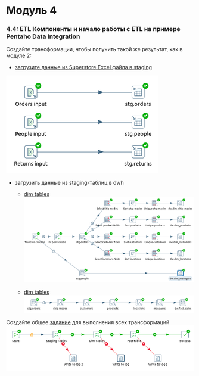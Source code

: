 # Модуль 4

### 4.4: ETL Компоненты и начало работы с ETL на примере Pentaho Data Integration
Создайте трансформации, чтобы получить такой же результат, как в модуле 2:
* [загрузите данные из Superstore Excel файла в staging](./etl/staging.ktr)

![staging](./screenshots/staging.png)  

* загрузить данные из staging-таблиц в dwh
    * [dim tables](./etl/dwh_dim.ktr)
![dim tables](./screenshots/dwh_dim.png)
  
    * [dim tables](./etl/fact_table.ktr)
![dim tables](./screenshots/fact_table.png)
      
Создайте общее [задание](./etl/stg_to_dwh.kjb) для выполнения всех трансформаций
![job](./screenshots/job.png)


